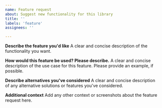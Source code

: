 ```yaml
---
name: Feature request
about: Suggest new functionality for this library
title: ''
labels: 'feature'
assignees: ''

---
```


**Describe the feature you'd like**
A clear and concise description of the functionality you want.

**How would this feature be used? Please describe.**
A clear and concise description of the use case for this feature. Please provide an example, if possible.

**Describe alternatives you've considered**
A clear and concise description of any alternative solutions or features you've considered.

**Additional context**
Add any other context or screenshots about the feature request here.
